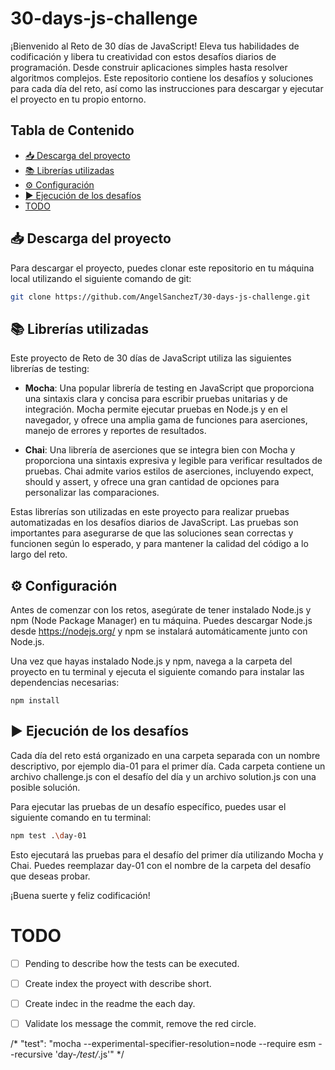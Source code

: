 # 30-days-js-challenge <!-- omit in toc -->
¡Bienvenido al Reto de 30 días de JavaScript! Eleva tus habilidades de codificación y libera tu creatividad con estos desafíos diarios de programación. Desde construir aplicaciones simples hasta resolver algoritmos complejos. Este repositorio contiene los desafíos y soluciones para cada día del reto, así como las instrucciones para descargar y ejecutar el proyecto en tu propio entorno.

## Tabla de Contenido <!-- omit in toc -->

- [📥 Descarga del proyecto](#-descarga-del-proyecto)
- [📚 Librerías utilizadas](#-librerías-utilizadas)
- [⚙️ Configuración](#️-configuración)
- [▶️ Ejecución de los desafíos](#️-ejecución-de-los-desafíos)
- [TODO](#todo)


## 📥 Descarga del proyecto

Para descargar el proyecto, puedes clonar este repositorio en tu máquina local utilizando el siguiente comando de git:

```bash
git clone https://github.com/AngelSanchezT/30-days-js-challenge.git
```

## 📚 Librerías utilizadas
Este proyecto de Reto de 30 días de JavaScript utiliza las siguientes librerías de testing:

- **Mocha**: Una popular librería de testing en JavaScript que proporciona una sintaxis clara y concisa para escribir pruebas unitarias y de integración. Mocha permite ejecutar pruebas en Node.js y en el navegador, y ofrece una amplia gama de funciones para aserciones, manejo de errores y reportes de resultados.

- **Chai**: Una librería de aserciones que se integra bien con Mocha y proporciona una sintaxis expresiva y legible para verificar resultados de pruebas. Chai admite varios estilos de aserciones, incluyendo expect, should y assert, y ofrece una gran cantidad de opciones para personalizar las comparaciones.

Estas librerías son utilizadas en este proyecto para realizar pruebas automatizadas en los desafíos diarios de JavaScript. Las pruebas son importantes para asegurarse de que las soluciones sean correctas y funcionen según lo esperado, y para mantener la calidad del código a lo largo del reto.

## ⚙️ Configuración
Antes de comenzar con los retos, asegúrate de tener instalado Node.js y npm (Node Package Manager) en tu máquina. Puedes descargar Node.js desde https://nodejs.org/ y npm se instalará automáticamente junto con Node.js.

Una vez que hayas instalado Node.js y npm, navega a la carpeta del proyecto en tu terminal y ejecuta el siguiente comando para instalar las dependencias necesarias:

```
npm install
```

## ▶️ Ejecución de los desafíos

Cada día del reto está organizado en una carpeta separada con un nombre descriptivo, por ejemplo dia-01 para el primer día. Cada carpeta contiene un archivo challenge.js con el desafío del día y un archivo solution.js con una posible solución.

Para ejecutar las pruebas de un desafío específico, puedes usar el siguiente comando en tu terminal:


```bash
npm test .\day-01
```

Esto ejecutará las pruebas para el desafío del primer día utilizando Mocha y Chai. Puedes reemplazar day-01 con el nombre de la carpeta del desafío que deseas probar.

¡Buena suerte y feliz codificación!

# TODO
- [ ] Pending to describe how the tests can be executed.
- [ ] Create index the proyect with describe short.
- [ ] Create indec in the readme the each day.
- [ ] Validate los message the commit, remove the red circle.


/* "test": "mocha --experimental-specifier-resolution=node --require esm --recursive 'day-*/test/*.js'" */
